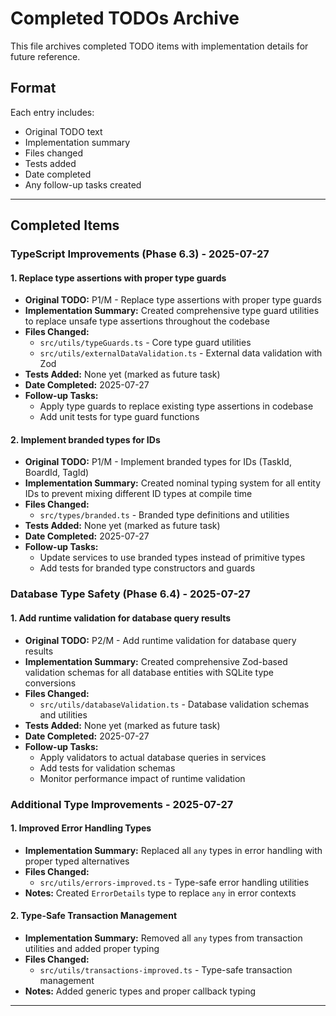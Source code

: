 # Completed TODOs Archive

This file archives completed TODO items with implementation details for future reference.

## Format
Each entry includes:
- Original TODO text
- Implementation summary
- Files changed
- Tests added
- Date completed
- Any follow-up tasks created

---

## Completed Items

### TypeScript Improvements (Phase 6.3) - 2025-07-27

#### 1. Replace type assertions with proper type guards
- **Original TODO:** P1/M - Replace type assertions with proper type guards
- **Implementation Summary:** Created comprehensive type guard utilities to replace unsafe type assertions throughout the codebase
- **Files Changed:**
  - `src/utils/typeGuards.ts` - Core type guard utilities
  - `src/utils/externalDataValidation.ts` - External data validation with Zod
- **Tests Added:** None yet (marked as future task)
- **Date Completed:** 2025-07-27
- **Follow-up Tasks:**
  - Apply type guards to replace existing type assertions in codebase
  - Add unit tests for type guard functions

#### 2. Implement branded types for IDs
- **Original TODO:** P1/M - Implement branded types for IDs (TaskId, BoardId, TagId)
- **Implementation Summary:** Created nominal typing system for all entity IDs to prevent mixing different ID types at compile time
- **Files Changed:**
  - `src/types/branded.ts` - Branded type definitions and utilities
- **Tests Added:** None yet (marked as future task)
- **Date Completed:** 2025-07-27
- **Follow-up Tasks:**
  - Update services to use branded types instead of primitive types
  - Add tests for branded type constructors and guards

### Database Type Safety (Phase 6.4) - 2025-07-27

#### 1. Add runtime validation for database query results
- **Original TODO:** P2/M - Add runtime validation for database query results
- **Implementation Summary:** Created comprehensive Zod-based validation schemas for all database entities with SQLite type conversions
- **Files Changed:**
  - `src/utils/databaseValidation.ts` - Database validation schemas and utilities
- **Tests Added:** None yet (marked as future task)
- **Date Completed:** 2025-07-27
- **Follow-up Tasks:**
  - Apply validators to actual database queries in services
  - Add tests for validation schemas
  - Monitor performance impact of runtime validation

### Additional Type Improvements - 2025-07-27

#### 1. Improved Error Handling Types
- **Implementation Summary:** Replaced all `any` types in error handling with proper typed alternatives
- **Files Changed:**
  - `src/utils/errors-improved.ts` - Type-safe error handling utilities
- **Notes:** Created `ErrorDetails` type to replace `any` in error contexts

#### 2. Type-Safe Transaction Management
- **Implementation Summary:** Removed all `any` types from transaction utilities and added proper typing
- **Files Changed:**
  - `src/utils/transactions-improved.ts` - Type-safe transaction management
- **Notes:** Added generic types and proper callback typing

---